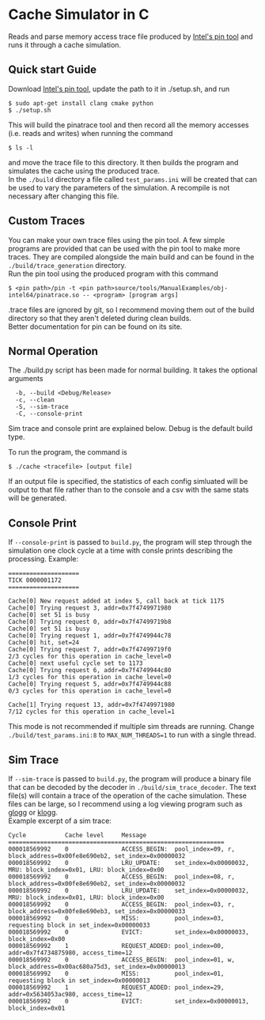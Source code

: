 # Cache Simulator in C

Reads and parse memory access trace file produced by [Intel's pin tool](https://www.intel.com/content/www/us/en/developer/articles/tool/pin-a-dynamic-binary-instrumentation-tool.html) and runs it through a cache simulation.

## Quick start Guide
Download [Intel's pin tool](https://www.intel.com/content/www/us/en/developer/articles/tool/pin-a-binary-instrumentation-tool-downloads.html), update the path to it in ./setup.sh, and run
```
$ sudo apt-get install clang cmake python
$ ./setup.sh
```
This will build the pinatrace tool and then record all the memory accesses (i.e. reads and writes) when running the command
```
$ ls -l
```
and move the trace file to this directory. It then builds the program and simulates the cache using the produced trace.  
In the <code>./build</code> directory a file called <code>test_params.ini</code> will be created that can be used to vary the parameters of the simulation. A recompile is not necessary after changing this file.

## Custom Traces
You can make your own trace files using the pin tool. A few simple programs are provided that can be used with the pin tool to make more traces.
They are compiled alongside the main build and can be found in the <code>./build/trace_generation</code> directory.  
Run the pin tool using the produced program with this command
```
$ <pin path>/pin -t <pin path>source/tools/ManualExamples/obj-intel64/pinatrace.so -- <program> [program args]
```
.trace files are ignored by git, so I recommend moving them out of the build directory so that they aren't deleted during clean builds.  
 Better documentation for pin can be found on its site.

## Normal Operation
The ./build.py script has been made for normal building. It takes the optional arguments
```
  -b, --build <Debug/Release>
  -c, --clean
  -S, --sim-trace
  -C, --console-print
```
Sim trace and console print are explained below. Debug is the default build type.  

To run the program, the command is
```
$ ./cache <tracefile> [output file]
```
If an output file is specified, the statistics of each config simluated will be output to that file rather than to the console and a csv with the same stats will be generated.
## Console Print
If <code>--console-print</code> is passed to <code>build.py</code>, the program will step through the simulation one clock cycle at a time with consle prints describing the processing. Example:
```
====================
TICK 0000001172
====================

Cache[0] New request added at index 5, call back at tick 1175
Cache[0] Trying request 3, addr=0x7f4749971980
Cache[0] set 51 is busy
Cache[0] Trying request 0, addr=0x7f47499719b8
Cache[0] set 51 is busy
Cache[0] Trying request 1, addr=0x7f4749944c78
Cache[0] hit, set=24
Cache[0] Trying request 7, addr=0x7f47499719f0
2/3 cycles for this operation in cache_level=0
Cache[0] next useful cycle set to 1173
Cache[0] Trying request 6, addr=0x7f4749944c80
1/3 cycles for this operation in cache_level=0
Cache[0] Trying request 5, addr=0x7f4749944c88
0/3 cycles for this operation in cache_level=0

Cache[1] Trying request 13, addr=0x7f4749971980
7/12 cycles for this operation in cache_level=1
```
This mode is not recommended if multiple sim threads are running. Change <code>./build/test_params.ini:8</code> to <code>MAX_NUM_THREADS=1</code> to run with a single thread.
## Sim Trace
If <code>--sim-trace</code> is passed to <code>build.py</code>, the program will produce a binary file that can be decoded by the decoder in <code>./build/sim_trace_decoder</code>. The text file(s) will contain a trace of the operation of the cache simulation. These files can be large, so I recommend using a log viewing program such as [glogg](https://github.com/nickbnf/glogg) or [klogg](https://klogg.filimonov.dev/).  
Example excerpt of a sim trace:
```
Cycle           Cache level     Message
=============================================================
000018569992    0               ACCESS_BEGIN:  pool_index=09, r, block_address=0x00fe8e690eb2, set_index=0x00000032
000018569992    0               LRU_UPDATE:    set_index=0x00000032, MRU: block_index=0x01, LRU: block_index=0x00
000018569992    0               ACCESS_BEGIN:  pool_index=08, r, block_address=0x00fe8e690eb2, set_index=0x00000032
000018569992    0               LRU_UPDATE:    set_index=0x00000032, MRU: block_index=0x01, LRU: block_index=0x00
000018569992    0               ACCESS_BEGIN:  pool_index=03, r, block_address=0x00fe8e690eb3, set_index=0x00000033
000018569992    0               MISS:          pool_index=03, requesting block in set_index=0x00000033
000018569992    0               EVICT:         set_index=0x00000033, block_index=0x00
000018569992    1               REQUEST_ADDED: pool_index=00, addr=0x7f4734875980, access_time=12
000018569992    0               ACCESS_BEGIN:  pool_index=01, w, block_address=0x00ac680a75d3, set_index=0x00000013
000018569992    0               MISS:          pool_index=01, requesting block in set_index=0x00000013
000018569992    1               REQUEST_ADDED: pool_index=29, addr=0x5634053ac980, access_time=12
000018569992    0               EVICT:         set_index=0x00000013, block_index=0x01
```
